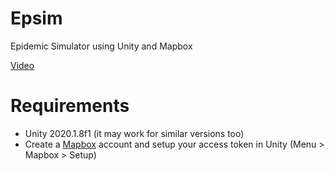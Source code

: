 # Epsim
Epidemic Simulator using Unity and Mapbox

[Video](https://www.youtube.com/watch?v=prMGNsv0EXU)

# Requirements
- Unity 2020.1.8f1 (it may work for similar versions too)
- Create a [Mapbox](https://www.mapbox.com/) account and setup your access token in Unity (Menu > Mapbox > Setup)
